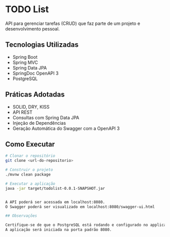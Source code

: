 # TODO List

API para gerenciar tarefas (CRUD) que faz parte de um projeto e desenvolvimento pessoal.

## Tecnologias Utilizadas

- Spring Boot
- Spring MVC
- Spring Data JPA
- SpringDoc OpenAPI 3
- PostgreSQL

## Práticas Adotadas

- SOLID, DRY, KISS
- API REST
- Consultas com Spring Data JPA
- Injeção de Dependências
- Geração Automática do Swagger com a OpenAPI 3

## Como Executar

```bash
# Clonar o repositório
git clone <url-do-repositorio>

# Construir o projeto
./mvnw clean package

# Executar a aplicação
java -jar target/todolist-0.0.1-SNAPSHOT.jar


A API poderá ser acessada em localhost:8080. 
O Swagger poderá ser visualizado em localhost:8080/swagger-ui.html

## Observações

Certifique-se de que o PostgreSQL está rodando e configurado no application.properties.
A aplicação será iniciada na porta padrão 8080.